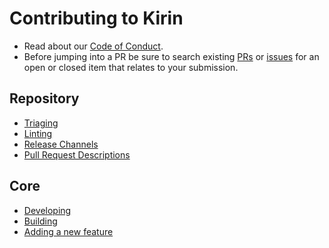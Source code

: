 # Contributing to Kirin

- Read about our [Code of Conduct](CODE_OF_CONDUCT.md).
- Before jumping into a PR be sure to search existing [PRs](https://github.com/kirin-team/kirin/pulls) or [issues](https://github.com/kirin-team/kirin/issues) for an open or closed item that relates to your submission.

## Repository

- [Triaging](./contributing/repository/triaging.md)
- [Linting](./contributing/repository/linting.md)
- [Release Channels](./contributing/repository/release-channels.md)
- [Pull Request Descriptions](./contributing/repository/pull-request-descriptions.md)

## Core

- [Developing](./contributing/core/developing.md)
- [Building](./contributing/core/building.md)
- [Adding a new feature](./contributing/core/adding-features.md)
